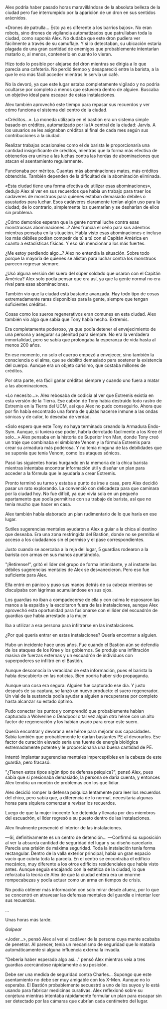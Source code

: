 
Alex podría haber pasado horas maravillándose de la absoluta belleza de la ciudad pero fue interrumpido por la aparición de un dron en sus sentidos arácnidos.

«Drones de patrulla… Esto ya es diferente a los barrios bajos». No eran robots, sino drones de vigilancia automatizados que patrullaban toda la ciudad, como suponía Alex. No dudaba que este dron pudiera ver fácilmente a través de su camuflaje. Y si lo detectaban, su ubicación estaría plagada de una gran cantidad de enemigos que probablemente intentarían matarlo o, al menos, contenerlo en cuanto lo vieran.

Hizo todo lo posible por alejarse del dron mientras se dirigía a lo que parecía una cafetería. No perdió tiempo y desapareció entre la barista, a la que le era más fácil acceder mientras le servía un café.

No la devoró, ya que este lugar estaba completamente vigilado y no podría ocultarse por completo a menos que estuviera dentro de alguien. Buscaba un objetivo ideal para escapar de estas instalaciones.

Alex también aprovechó este tiempo para repasar sus recuerdos y ver cómo funciona el sistema del centro de la ciudad.

«Créditos…». La moneda utilizada en el bastión era un sistema simple basado en créditos, automatizado por la IA central de la ciudad: Jarvis. A los usuarios se les asignaban créditos al final de cada mes según sus contribuciones a la ciudad.

Realizar trabajos ocasionales como el de barista le proporcionaría una cantidad insignificante de créditos, mientras que la forma más efectiva de obtenerlos era unirse a las luchas contra las hordas de abominaciones que atacan el asentamiento regularmente.

Funcionaba por méritos. Cuantas más abominaciones mates, más créditos obtendrás. También dependen de la dificultad de la abominación eliminada.

«Esta ciudad tiene una forma efectiva de utilizar esas abominaciones», dedujo Alex al ver en sus recuerdos que había un trabajo para traer los cadáveres de monstruos para quienes estaban demasiado débiles o asustados para luchar. Esos cadáveres claramente tenían algún uso para la ciudad; de lo contrario, simplemente los quemarían y se desharían de ellos sin problema.

¿Cómo demonios esperan que la gente normal luche contra esas monstruosas abominaciones...? Alex fruncía el ceño para sus adentros mientras pensaba en la situación. Había visto esas abominaciones e incluso los más débiles podían competir de tú a tú con el Capitán América en cuanto a estadísticas físicas. Y eso sin mencionar a los más fuertes.

¿Me estoy perdiendo algo...? Alex no entendía la situación. Sobre todo porque la mayoría de quienes se alistan para luchar contra los monstruos parecen regresar siempre.

¿Usó alguna versión del suero del súper soldado que usaron con el Capitán América? Alex solo podía pensar que era así, ya que la gente normal no era rival para esas abominaciones.

También vio que la ciudad está bastante avanzada. Hay todo tipo de cosas extremadamente raras disponibles para la gente, siempre que tengan suficientes créditos.

Cosas como los sueros regenerativos eran comunes en esta ciudad. Alex también vio algo que sabía que Tony había hecho. Extremis.

Era completamente poderoso, ya que podía detener el envejecimiento de una persona y asegurar su plenitud para siempre. No era la verdadera inmortalidad, pero se sabía que prolongaba la esperanza de vida hasta al menos 200 años.

En ese momento, no solo el cuerpo empezó a envejecer, sino también la consciencia o el alma, que se debilitó demasiado para sostener la existencia del cuerpo. Aunque era un objeto carísimo, que costaba millones de créditos.

Por otra parte, era fácil ganar créditos siempre y cuando uno fuera a matar a las abominaciones.

«Lo necesito...». Alex rebosaba de codicia al ver que Extremis existía en esta versión de la Tierra. Ese cabrón de Tony había destruido todo rastro de Extremis en la Tierra del UCM, así que Alex no pudo conseguirlo. Ahora que por fin había encontrado una forma de quizás hacerse inmune a las ondas sónicas y de calor, lo deseaba de verdad.

«Solo espero que este Tony no haya terminado creando la Armadura Endo-Sym. Aunque, si tuviera ese poder, habría derrotado fácilmente a los Kree él solo...» Alex pensaba en la historia de Superior Iron Man, donde Tony creó un traje que combinaba el simbionte Venom y la fórmula Extremis para crear su armadura más poderosa. Y no tenía ninguna de las debilidades que se suponía que tenía Venom, como los ataques sónicos.

Pasó las siguientes horas hurgando en la memoria de la chica barista mientras intentaba encontrar información útil y diseñar un plan para acceder a la fórmula que le ayudaría a crear Extremis.

Pronto terminó su turno y estaba a punto de irse a casa, pero Alex decidió pasar un rato explorando. La convenció con delicadeza para que caminara por la ciudad hoy. No fue difícil, ya que vivía sola en un pequeño apartamento que podía permitirse con su trabajo de barista, así que no tenía mucho que hacer en casa.

Alex también había elaborado un plan rudimentario de lo que haría en ese lugar.

Sutiles sugerencias mentales ayudaron a Alex a guiar a la chica al destino que deseaba. Era una zona restringida del Bastión, donde no se permitía el acceso a los ciudadanos sin el permiso y el pase correspondientes.

Justo cuando se acercaba a la reja del lugar, 5 guardias rodearon a la barista con armas en sus manos apuntándola.

"¡Retírense!", gritó el líder del grupo de forma intimidante, y al instante las débiles sugerencias mentales de Alex se desvanecieron. Pero eso fue suficiente para Alex.

Ella entró en pánico y puso sus manos detrás de su cabeza mientras se disculpaba con lágrimas acumulándose en sus ojos.

Los guardias no iban a compadecerse de ella y con calma le esposaron las manos a la espalda y la escoltaron fuera de las instalaciones, aunque Alex aprovechó esta oportunidad para fusionarse con el líder del escuadrón de guardias que había arrestado a la mujer.

Iba a utilizar a esa persona para infiltrarse en las instalaciones.

¿Por qué quería entrar en estas instalaciones? Quería encontrar a alguien. 

Hubo un incidente hace unos años. Fue cuando el Bastión aún se defendía de los ataques de los Kree y los gobiernos. Se produjo una infiltración masiva de fuerzas externas y un escuadrón de individuos con superpoderes se infiltró en el Bastión.

Aunque desconocía la veracidad de esta información, pues el barista la había descubierto en las noticias. Bien podría haber sido propaganda.

Aunque una cosa era segura. Alguien fue capturado ese día. Y justo después de su captura, se lanzó un nuevo producto: el suero regenerador. Un vial de la sustancia podía ayudar a alguien a recuperarse por completo hasta alcanzar su estado óptimo.

Pudo conectar los puntos y comprendió que probablemente habían capturado a Wolverine o Deadpool o tal vez algún otro héroe con un alto factor de regeneración y los habían usado para crear este suero.

Quería encontrar y devorar a ese héroe para mejorar sus capacidades. Sabía también que probablemente le darían bastantes PE al devorarlos. Ese factor de curación elevado sería una fuente de energía biológica extremadamente potente y le proporcionaría una buena cantidad de PE.

Intentó implantar sugerencias mentales imperceptibles en la cabeza de este guardia, pero fracasó.

"¿Tienen estos tipos algún tipo de defensa psíquica?", pensó Alex, pues sabía que si presionaba demasiado, la persona se daría cuenta, y entonces Alex tendría un montón de problemas con los que lidiar.

Alex decidió romper la defensa psíquica lentamente para leer los recuerdos del chico, pero sabía que, a diferencia de lo normal, necesitaría algunas horas para siquiera comenzar a revisar los recuerdos.

Luego de que la mujer inocente fue detenida y llevada por dos miembros del escuadrón, el líder regresó a su puesto dentro de las instalaciones.

Alex finalmente presenció el interior de las instalaciones.

—Sí, definitivamente es un centro de detención... —Confirmó su suposición al ver la absurda cantidad de seguridad del lugar y su diseño carcelario. Parecía una prisión de máxima seguridad. Toda la instalación tenía forma rectangular. Dentro de la valla exterior principal, había un gran espacio vacío que cubría toda la parcela. En el centro se encontraba el edificio mecánico, muy diferente a los otros edificios residenciales que había visto antes. Aunque seguía encajando con la estética de la ciudad, lo que reforzaba la teoría de Alex de que la ciudad entera era un enorme rompecabezas y podía actuar como un arma en tiempos de crisis.

No podía obtener más información con solo mirar desde afuera, por lo que se concentró en atravesar las defensas mentales del guardia e intentar leer sus recuerdos.

…

Unas horas más tarde.

*Golpear*

«Joder…», pensó Alex al ver el cadáver de la persona cuya mente acababa de penetrar. Al parecer, tenía un mecanismo de seguridad que lo mataría automáticamente si alguna influencia externa la invadía.

"Debería haber esperado algo así..." pensó Alex mientras veía a tres guardias acercándose rápidamente a su posición.

Debe ser una medida de seguridad contra Charles... Supongo que este asentamiento no debe ser muy amigable con los X-Men. Aunque no lo esperaba. El Bastión probablemente secuestró a uno de los suyos y lo está usando para fabricar medicinas curativas. Alex reflexionó sobre su conjetura mientras intentaba rápidamente formular un plan para escapar sin ser detectado por las cámaras que cubrían cada centímetro del lugar.
